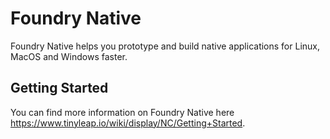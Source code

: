 # Foundry Native
Foundry Native helps you prototype and build native applications for Linux, MacOS and Windows faster.
## Getting Started
You can find more information on Foundry Native here https://www.tinyleap.io/wiki/display/NC/Getting+Started.
